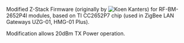 Modified Z-Stack Firmware (originally by ![Koen Kanters](https://github.com/Koenkk/Z-Stack-firmware)) for RF-BM-2652P4I modules, based on TI СС2652P7 chip (used in ZigBee LAN Gateways UZG-01, HMG-01 Plus).

Modification allows 20dBm TX Power operation.
